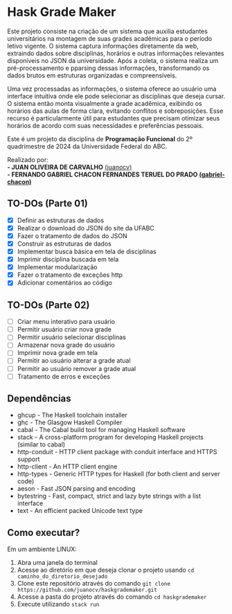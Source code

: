 # Hask Grade Maker

Este projeto consiste na criação de um sistema que auxilia estudantes universitários na montagem de suas grades acadêmicas para o período letivo vigente. O sistema captura informações diretamente da web, extraindo dados sobre disciplinas, horários e outras informações relevantes disponíveis no JSON da universidade. Após a coleta, o sistema realiza um pré-processamento e pparsing dessas informações, transformando os dados brutos em estruturas organizadas e compreensíveis.

Uma vez processadas as informações, o sistema oferece ao usuário uma interface intuitiva onde ele pode selecionar as disciplinas que deseja cursar. O sistema então monta visualmente a grade acadêmica, exibindo os horários das aulas de forma clara, evitando conflitos e sobreposições. Esse recurso é particularmente útil para estudantes que precisam otimizar seus horários de acordo com suas necessidades e preferências pessoais.

Este é um projeto da disciplina de **Programação Funcional** do 2º quadrimestre de 2024 da Universidade Federal do ABC.

Realizado por:\
**- JUAN OLIVEIRA DE CARVALHO** [(juanocv)](https://github.com/juanocv)**\
**- FERNANDO GABRIEL CHACON FERNANDES TERUEL DO PRADO** [(gabriel-chacon)](https://github.com/gabriel-chacon)**

## TO-DOs (Parte 01)
- [X] Definir as estruturas de dados
- [X] Realizar o download do JSON do site da UFABC
- [X] Fazer o tratamento de dados do JSON
- [X] Construir as estruturas de dados
- [X] Implementar busca básica em tela de disciplinas
- [X] Imprimir disciplina buscada em tela
- [X] Implementar modularização
- [X] Fazer o tratamento de exceções http
- [X] Adicionar comentários ao código

## TO-DOs (Parte 02)
- [ ] Criar menu interativo para usuário
- [ ] Permitir usuário criar nova grade
- [ ] Permitir usuário selecionar disciplinas
- [ ] Armazenar nova grade do usuário
- [ ] Imprimir nova grade em tela
- [ ] Permitir ao usuário alterar a grade atual
- [ ] Permitir ao usuário remover a grade atual
- [ ] Tratamento de erros e exceções

## Dependências
  * ghcup - The Haskell toolchain installer
  * ghc   - The Glasgow Haskell Compiler
  * cabal - The Cabal build tool for managing Haskell software
  * stack - A cross-platform program for developing Haskell projects (similar to cabal)
  * http-conduit - HTTP client package with conduit interface and HTTPS support
  * http-client - An HTTP client engine
  * http-types - Generic HTTP types for Haskell (for both client and server code)
  * aeson - Fast JSON parsing and encoding
  * bytestring - Fast, compact, strict and lazy byte strings with a list interface
  * text - An efficient packed Unicode text type
    
## Como executar?
Em um ambiente LINUX:
1. Abra uma janela do terminal
2. Acesse ao diretório em que deseja clonar o projeto usando `cd caminho_do_diretorio_desejado`
3. Clone este repositório através do comando `git clone https://github.com/juanocv/haskgrademaker.git`
4. Acesse a pasta do projeto através do comando `cd haskgrademaker`
5. Execute utilizando `stack run`
